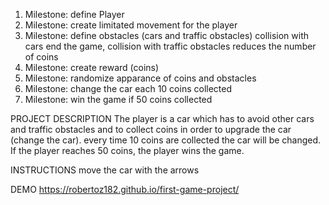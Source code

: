 1. Milestone: define Player
2. Milestone: create limitated movement for the player
3. Milestone: define obstacles (cars and traffic obstacles)
 collision with cars end the game, collision with traffic obstacles reduces the number of coins
4. Milestone: create reward (coins)
5. Milestone: randomize apparance of coins and obstacles
6. Milestone: change the car each 10 coins collected
7. Milestone: win the game if 50 coins collected

PROJECT DESCRIPTION
The player is a car which has to avoid other cars and traffic obstacles and to collect coins in order to upgrade the car (change the car).
every time 10 coins are collected the car will be changed.
If the player reaches 50 coins, the player wins the game.

INSTRUCTIONS
move the car with the arrows

DEMO
https://robertoz182.github.io/first-game-project/